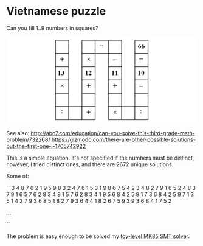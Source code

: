 # Vietnamese puzzle

Can you fill 1..9 numbers in squares?

![puzzle](puzzle.png)

See also:
http://abc7.com/education/can-you-solve-this-third-grade-math-problem/732268/
https://gizmodo.com/there-are-other-possible-solutions-but-the-first-one-i-1705742922

This is a simple equation. It's not specified if the numbers must be distinct, however, I tried distinct ones, and there are 2672 unique solutions.

Some of:

``
3 4 8 7 6 2 1 9 5
9 8 3 2 4 7 6 1 5
3 1 9 8 6 7 5 4 2
3 4 8 2 7 9 1 6 5
2 4 8 3 7 9 1 6 5
7 6 2 8 3 4 9 1 5
7 6 2 8 3 4 1 9 5
6 8 4 2 5 9 1 7 3
6 8 4 2 5 9 7 1 3
5 1 4 2 7 9 3 6 8
5 1 8 2 7 9 3 6 4
4 1 8 2 6 7 5 9 3
9 3 6 8 4 1 7 5 2

...

``

The problem is easy enough to be solved my [toy-level MK85 SMT solver](https://github.com/DennisYurichev/MK85).

